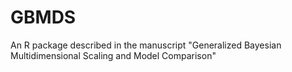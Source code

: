 # GBMDS
An R package described in the manuscript "Generalized Bayesian Multidimensional Scaling and Model Comparison"
